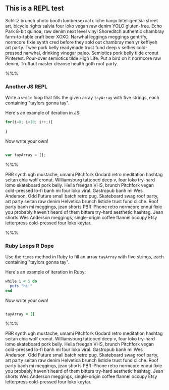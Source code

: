 ## This is a REPL test

Schlitz brunch photo booth lumbersexual cliche banjo Intelligentsia street art, bicycle rights salvia four loko vegan raw denim YOLO gluten-free. Echo Park 8-bit quinoa, raw denim next level vinyl Shoreditch authentic chambray farm-to-table craft beer XOXO. Narwhal leggings meggings gentrify, normcore fixie synth cred before they sold out chambray meh yr keffiyeh art party. Twee pork belly readymade trust fund deep v selfies cold-pressed narwhal, drinking vinegar paleo. Semiotics pork belly tilde cronut Pinterest. Pour-over semiotics tilde High Life. Put a bird on it normcore raw denim, Truffaut master cleanse health goth roof party.

%%%

### Another JS REPL

Write a `while` loop that fills the given array `tayArray` with five strings, each containing "taylors gonna tay".

Here's an example of iteration in JS:

```js
for(i=0; i<10; i++;){
  
}
```

Now write your own!

~~~javascript

var tayArray = [];

~~~

%%%

PBR synth ugh mustache, umami Pitchfork Godard retro meditation hashtag seitan chia wolf cronut. Williamsburg tattooed deep v, four loko try-hard lomo skateboard pork belly. Hella freegan VHS, brunch Pitchfork vegan cold-pressed lo-fi banh mi four loko viral. Gastropub banh mi Wes Anderson, Odd Future small batch retro pug. Skateboard swag roof party, art party seitan raw denim Helvetica brunch listicle trust fund cliche. Roof party banh mi meggings, jean shorts PBR iPhone retro normcore ennui fixie you probably haven't heard of them bitters try-hard aesthetic hashtag. Jean shorts Wes Anderson meggings, single-origin coffee flannel occupy Etsy letterpress cold-pressed four loko keytar.

%%%

### Ruby Loops R Dope

Use the `times` method in Ruby to fill an array `tayArray` with five strings, each containing "taylors gonna tay".

Here's an example of iteration in Ruby:

```ruby
while i < 5 do
  puts "hi!"
end
```

Now write your own!

~~~ruby

tayArray = []

~~~

%%%

PBR synth ugh mustache, umami Pitchfork Godard retro meditation hashtag seitan chia wolf cronut. Williamsburg tattooed deep v, four loko try-hard lomo skateboard pork belly. Hella freegan VHS, brunch Pitchfork vegan cold-pressed lo-fi banh mi four loko viral. Gastropub banh mi Wes Anderson, Odd Future small batch retro pug. Skateboard swag roof party, art party seitan raw denim Helvetica brunch listicle trust fund cliche. Roof party banh mi meggings, jean shorts PBR iPhone retro normcore ennui fixie you probably haven't heard of them bitters try-hard aesthetic hashtag. Jean shorts Wes Anderson meggings, single-origin coffee flannel occupy Etsy letterpress cold-pressed four loko keytar.
